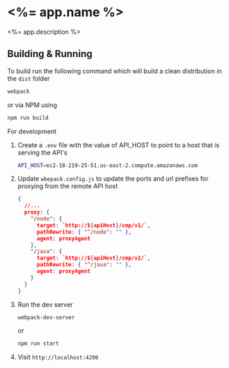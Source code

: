 # <%= app.name %> #

<%= app.description %>

## Building & Running ##

To build run the following command which will build a clean distribution in the `dist` folder

``` sh
webpack
```
or via NPM using
```sh
npm run build
```

For development 

1. Create a `.env` file with the value of API_HOST to point to a host that is serving the API's
   ```sh
   API_HOST=ec2-18-219-25-51.us-east-2.compute.amazonaws.com
   ```
2. Update `wbepack.config.js` to update the ports and url prefixes for proxying from the remote API host
   ```json
   {
     //...
     proxy: {
       "/node": {
         target: `http://${apiHost}/cmp/v1/`,
         pathRewrite: { "^/node": "" },
         agent: proxyAgent
       },
       "/java": {
         target: `http://${apiHost}/cmp/v2/`,
         pathRewrite: { "^/java": "" },
         agent: proxyAgent
       }
     }
   }
   ```
3. Run the dev server
   ```sh
   webpack-dev-server
   ```
   or 
   ```sh
   npm run start
   ```
4. Visit `http://localhost:4200`
